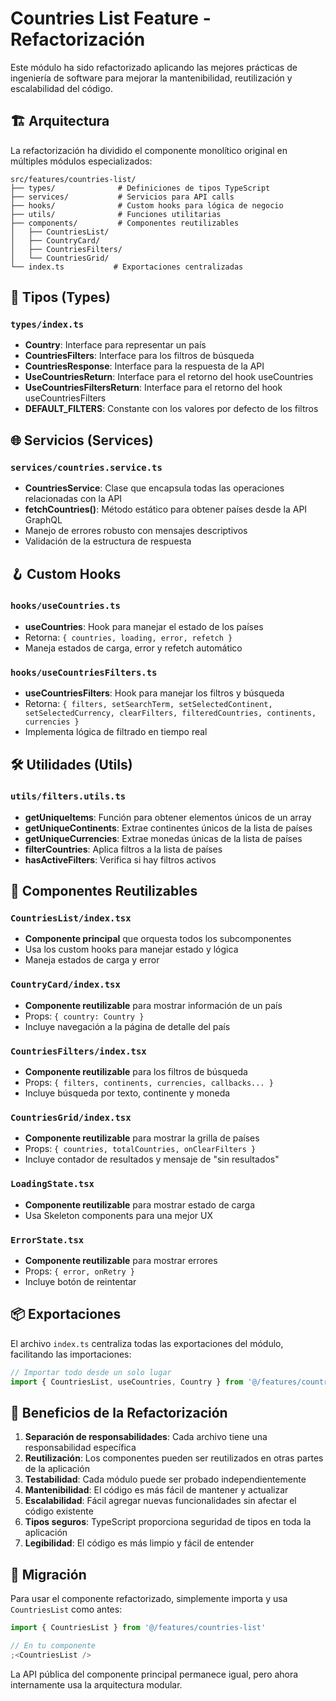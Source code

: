 # Countries List Feature - Refactorización

Este módulo ha sido refactorizado aplicando las mejores prácticas de ingeniería de software para mejorar la mantenibilidad, reutilización y escalabilidad del código.

## 🏗️ Arquitectura

La refactorización ha dividido el componente monolítico original en múltiples módulos especializados:

```
src/features/countries-list/
├── types/              # Definiciones de tipos TypeScript
├── services/           # Servicios para API calls
├── hooks/              # Custom hooks para lógica de negocio
├── utils/              # Funciones utilitarias
├── components/         # Componentes reutilizables
│   ├── CountriesList/
│   ├── CountryCard/
│   ├── CountriesFilters/
│   └── CountriesGrid/
└── index.ts           # Exportaciones centralizadas
```

## 📝 Tipos (Types)

### `types/index.ts`

- **Country**: Interface para representar un país
- **CountriesFilters**: Interface para los filtros de búsqueda
- **CountriesResponse**: Interface para la respuesta de la API
- **UseCountriesReturn**: Interface para el retorno del hook useCountries
- **UseCountriesFiltersReturn**: Interface para el retorno del hook useCountriesFilters
- **DEFAULT_FILTERS**: Constante con los valores por defecto de los filtros

## 🌐 Servicios (Services)

### `services/countries.service.ts`

- **CountriesService**: Clase que encapsula todas las operaciones relacionadas con la API
- **fetchCountries()**: Método estático para obtener países desde la API GraphQL
- Manejo de errores robusto con mensajes descriptivos
- Validación de la estructura de respuesta

## 🪝 Custom Hooks

### `hooks/useCountries.ts`

- **useCountries**: Hook para manejar el estado de los países
- Retorna: `{ countries, loading, error, refetch }`
- Maneja estados de carga, error y refetch automático

### `hooks/useCountriesFilters.ts`

- **useCountriesFilters**: Hook para manejar los filtros y búsqueda
- Retorna: `{ filters, setSearchTerm, setSelectedContinent, setSelectedCurrency, clearFilters, filteredCountries, continents, currencies }`
- Implementa lógica de filtrado en tiempo real

## 🛠️ Utilidades (Utils)

### `utils/filters.utils.ts`

- **getUniqueItems**: Función para obtener elementos únicos de un array
- **getUniqueContinents**: Extrae continentes únicos de la lista de países
- **getUniqueCurrencies**: Extrae monedas únicas de la lista de países
- **filterCountries**: Aplica filtros a la lista de países
- **hasActiveFilters**: Verifica si hay filtros activos

## 🧩 Componentes Reutilizables

### `CountriesList/index.tsx`

- **Componente principal** que orquesta todos los subcomponentes
- Usa los custom hooks para manejar estado y lógica
- Maneja estados de carga y error

### `CountryCard/index.tsx`

- **Componente reutilizable** para mostrar información de un país
- Props: `{ country: Country }`
- Incluye navegación a la página de detalle del país

### `CountriesFilters/index.tsx`

- **Componente reutilizable** para los filtros de búsqueda
- Props: `{ filters, continents, currencies, callbacks... }`
- Incluye búsqueda por texto, continente y moneda

### `CountriesGrid/index.tsx`

- **Componente reutilizable** para mostrar la grilla de países
- Props: `{ countries, totalCountries, onClearFilters }`
- Incluye contador de resultados y mensaje de "sin resultados"

### `LoadingState.tsx`

- **Componente reutilizable** para mostrar estado de carga
- Usa Skeleton components para una mejor UX

### `ErrorState.tsx`

- **Componente reutilizable** para mostrar errores
- Props: `{ error, onRetry }`
- Incluye botón de reintentar

## 📦 Exportaciones

El archivo `index.ts` centraliza todas las exportaciones del módulo, facilitando las importaciones:

```typescript
// Importar todo desde un solo lugar
import { CountriesList, useCountries, Country } from '@/features/countries-list'
```

## 🎯 Beneficios de la Refactorización

1. **Separación de responsabilidades**: Cada archivo tiene una responsabilidad específica
2. **Reutilización**: Los componentes pueden ser reutilizados en otras partes de la aplicación
3. **Testabilidad**: Cada módulo puede ser probado independientemente
4. **Mantenibilidad**: El código es más fácil de mantener y actualizar
5. **Escalabilidad**: Fácil agregar nuevas funcionalidades sin afectar el código existente
6. **Tipos seguros**: TypeScript proporciona seguridad de tipos en toda la aplicación
7. **Legibilidad**: El código es más limpio y fácil de entender

## 🔄 Migración

Para usar el componente refactorizado, simplemente importa y usa `CountriesList` como antes:

```typescript
import { CountriesList } from '@/features/countries-list'

// En tu componente
;<CountriesList />
```

La API pública del componente principal permanece igual, pero ahora internamente usa la arquitectura modular.
